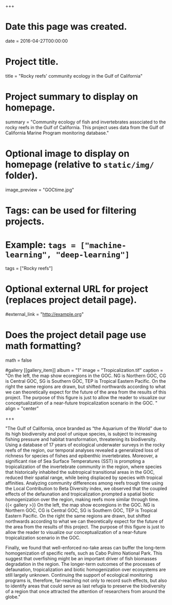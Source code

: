 +++
# Date this page was created.
date = 2016-04-27T00:00:00

# Project title.
title = "Rocky reefs' community ecology in the Gulf of California"

# Project summary to display on homepage.
summary = "Community ecology of fish and invertebrates associated to the rocky reefs in the Gulf of California. This project uses data from the Gulf of California Marine Program monitoring database."

# Optional image to display on homepage (relative to `static/img/` folder).
image_preview = "GOCtime.jpg"

# Tags: can be used for filtering projects.
# Example: `tags = ["machine-learning", "deep-learning"]`
tags = ["Rocky reefs"]

# Optional external URL for project (replaces project detail page).
#external_link = "http://example.org"

# Does the project detail page use math formatting?
math = false

#gallery
[[gallery_item]]
      album = "1"
      image = "Tropicalization.tif"
      caption = "On the left, the map show ecoregions in the GOC. NG is Northern GOC, CG is Central GOC, SG is Southern GOC, TEP is Tropical Eastern Pacific. On the right the same regions are drawn, but shifted northwards according to what we can theoretically expect for the future of the area from the results of this project. The purpose of this figure is just to allow the reader to visualize our conceptualization of a near-future tropicalization scenario in the GOC. "
      align = "center"


+++

"The Gulf of California, once branded as “the Aquarium of the World” due to its high biodiversity and pool of unique species, is subject to increasing fishing pressure and habitat transformation, threatening its biodiversity. Using a database of 17 years of ecological underwater surveys in the rocky reefs of the region, our temporal analyses revealed a generalized loss of richness for species of fishes and epibenthic invertebrates. Moreover, a significant rise of Sea Surface Temperatures (SST) is prompting a tropicalization of the invertebrate community in the region, where species that historically inhabited the subtropical transitional areas in the GOC, reduced their spatial range, while being displaced by species with tropical affinities. Analyzing community differences among reefs trough time using the Local Contribution to Beta Diversity index, we observed that the coupled effects of the defaunation and tropicalization prompted a spatial biotic homogenization over the region, making reefs more similar through time. 
{{< gallery >}}
On the left, the map show ecoregions in the GOC. NG is Northern GOC, CG is Central GOC, SG is Southern GOC, TEP is Tropical Eastern Pacific. On the right the same regions are drawn, but shifted northwards according to what we can theoretically expect for the future of the area from the results of this project. The purpose of this figure is just to allow the reader to visualize our conceptualization of a near-future tropicalization scenario in the GOC. 

Finally, we found that well-enforced no-take areas can buffer the long-term homogenization of specific reefs, such as Cabo Pulmo National Park. This suggest that overfishing might be an important driver of fish biomasses degradation in the region. The longer-term outcomes of the processes of defaunation, tropicalization and biotic homogenization over ecosystems are still largely unknown. Continuing the support of ecological monitoring programs is, therefore, far-reaching not only to record such effects, but also to identify areas that could serve as last refugia to preserve the biodiversity of a region that once attracted the attention of researchers from around the globe."